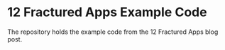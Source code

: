 # 12 Fractured Apps Example Code

The repository holds the example code from the 12 Fractured Apps blog post.

